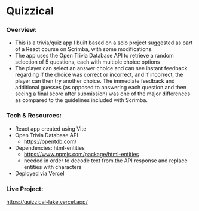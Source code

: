 # Quizzical

### Overview:
- This is a trivia/quiz app I built based on a solo project suggested as part of a React course on Scrimba, with some modifications.
- The app uses the Open Trivia Database API to retrieve a random selection of 5 questions, each with multiple choice options
- The player can select an answer choice and can see instant feedback regarding if the choice was correct or incorrect, and if incorrect, the player can then try another choice. The immediate feedback and additional guesses (as opposed to answering each question and then seeing a final score after submission) was one of the major differences as compared to the guidelines included with Scrimba.

### Tech & Resources:
- React app created using Vite
- Open Trivia Database API
    - https://opentdb.com/
- Dependencies: html-entities
    - https://www.npmjs.com/package/html-entities
    - needed in order to decode text from the API response and replace entities with characters
- Deployed via Vercel

### Live Project:
https://quizzical-lake.vercel.app/

